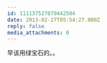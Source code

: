 ```yaml
---
id: 111137527879442504
date: 2013-02-27T05:54:27.000Z
reply: false
media_attachments: 0
---
```


早该用绿宝石的。。

